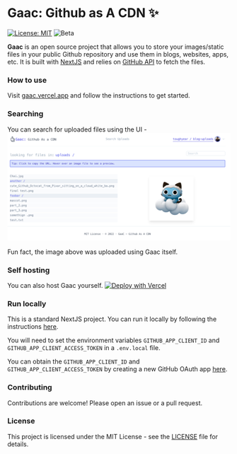 # Gaac: Github as A CDN :sparkles:
[![License: MIT](https://img.shields.io/badge/License-MIT-brightgreen.svg)](https://opensource.org/licenses/MIT) ![Beta](https://img.shields.io/badge/version-beta-blueviolet)

**Gaac** is an open source project that allows you to store your images/static files in your public Github repository and use them in blogs, websites, apps, etc. It is built with [NextJS](https://nextjs.org/) and relies on [GitHub API](https://docs.github.com/en/rest) to fetch the files.

### How to use
Visit [gaac.vercel.app](https://gaac.vercel.app) and follow the instructions to get started.

### Searching
You can search for uploaded files using the UI -
![Search In Gaac](https://raw.githubusercontent.com/toughyear/blog-uploads/main/uploads/gaac/uploads.png)

Fun fact, the image above was uploaded using Gaac itself.
### Self hosting
You can also host Gaac yourself.
[![Deploy with Vercel](https://vercel.com/button)](https://vercel.com/new/clone?repository-url=https%3A%2F%2Fgithub.com%2Ftoughyear%2Fgaac)

### Run locally
This is a standard NextJS project. You can run it locally by following the instructions [here](https://nextjs.org/docs/getting-started).

You will need to set the environment variables `GITHUB_APP_CLIENT_ID` and `GITHUB_APP_CLIENT_ACCESS_TOKEN` in a `.env.local` file.

You can obtain the `GITHUB_APP_CLIENT_ID` and `GITHUB_APP_CLIENT_ACCESS_TOKEN` by creating a new GitHub OAuth app [here](https://docs.github.com/en/developers/apps/building-github-apps/creating-a-github-app).

### Contributing

Contributions are welcome! Please open an issue or a pull request.

### License

This project is licensed under the MIT License - see the [LICENSE](LICENSE.txt) file for details.
